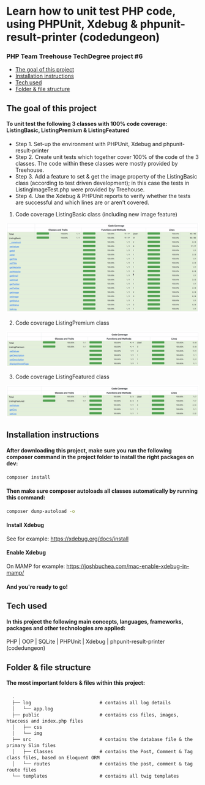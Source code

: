 # Learn how to unit test PHP code, using PHPUnit, Xdebug & phpunit-result-printer (codedungeon)
### PHP Team Treehouse TechDegree project #6

- [The goal of this project](#the-goal-of-this-project)
- [Installation instructions](#installation-instructions)
- [Tech used](#tech-used)
- [Folder & file structure](#folder--file-structure)

## The goal of this project
#### To unit test the following 3 classes with 100% code coverage: ListingBasic, ListingPremium & ListingFeatured

- Step 1. Set-up the environment with PHPUnit, Xdebug and phpunit-result-printer
- Step 2. Create unit tests which together cover 100% of the code of the 3 classes. The code within these classes were mostly provided by Treehouse.
- Step 3. Add a feature to set & get the image property of the ListingBasic class (according to test driven development); in this case the tests in ListingImageTest.php were provided by Treehouse.
- Step 4. Use the Xdebug & PHPUnit reports to verify whether the tests are successful and which lines are or aren't covered.

1. Code coverage ListingBasic class (including new image feature)

![Code coverage ListingBasic class](screenshots/listingbasic.png)

2. Code coverage ListingPremium class

![Code coverage ListingPremium class](screenshots/listingpremium.png)

3. Code coverage ListingFeatured class

![Code coverage ListingFeatured class](screenshots/listingfeatured.png)

## Installation instructions
#### After downloading this project, make sure you run the following composer command in the project folder to install the right packages on dev:
```bash
composer install
```

#### Then make sure composer autoloads all classes automatically by running this command:

```bash
composer dump-autoload -o
```

#### Install Xdebug

See for example: https://xdebug.org/docs/install

#### Enable Xdebug

On MAMP for example: https://joshbuchea.com/mac-enable-xdebug-in-mamp/

#### And you're ready to go!  

## Tech used
#### In this project the following main concepts, languages, frameworks, packages and other technologies are applied:
PHP | OOP | SQLite | PHPUnit | Xdebug | phpunit-result-printer (codedungeon)

## Folder & file structure
#### The most important folders & files within this project:

      .
      ├── log                         # contains all log details  
      │   └── app.log                 
      ├── public                      # contains css files, images, htaccess and index.php files  
      │   ├── css
      │   └── img
      ├── src                         # contains the database file & the primary Slim files  
      │   ├── Classes                 # contains the Post, Comment & Tag class files, based on Eloquent ORM  
      │   └── routes                  # contains the post, comment & tag route files  
      └── templates                   # contains all twig templates
